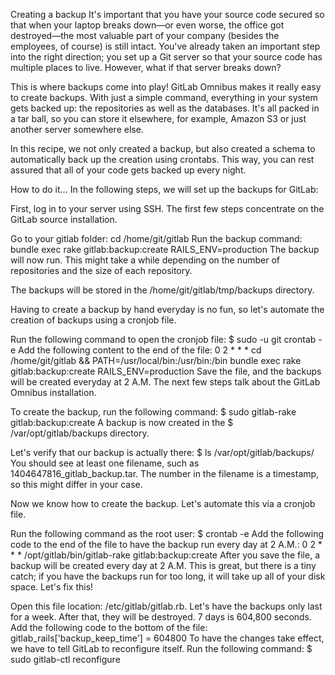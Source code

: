 Creating a backup
It's important that you have your source code secured so that when your laptop breaks down—or even worse, the office got destroyed—the most valuable part of your company (besides the employees, of course) is still intact. You've already taken an important step into the right direction; you set up a Git server so that your source code has multiple places to live. However, what if that server breaks down?

This is where backups come into play! GitLab Omnibus makes it really easy to create backups. With just a simple command, everything in your system gets backed up: the repositories as well as the databases. It's all packed in a tar ball, so you can store it elsewhere, for example, Amazon S3 or just another server somewhere else.

In this recipe, we not only created a backup, but also created a schema to automatically back up the creation using crontabs. This way, you can rest assured that all of your code gets backed up every night.

How to do it…
In the following steps, we will set up the backups for GitLab:

First, log in to your server using SSH.
The first few steps concentrate on the GitLab source installation.

Go to your gitlab folder:
cd /home/git/gitlab
Run the backup command:
bundle exec rake gitlab:backup:create RAILS_ENV=production
The backup will now run. This might take a while depending on the number of repositories and the size of each repository.

The backups will be stored in the /home/git/gitlab/tmp/backups directory.

Having to create a backup by hand everyday is no fun, so let's automate the creation of backups using a cronjob file.

Run the following command to open the cronjob file:
$ sudo -u git crontab -e
Add the following content to the end of the file:
0 2 * * * cd /home/git/gitlab && PATH=/usr/local/bin:/usr/bin:/bin bundle exec rake
  gitlab:backup:create RAILS_ENV=production
Save the file, and the backups will be created everyday at 2 A.M.
The next few steps talk about the GitLab Omnibus installation.

To create the backup, run the following command:
$ sudo gitlab-rake gitlab:backup:create
A backup is now created in the $ /var/opt/gitlab/backups directory.

Let's verify that our backup is actually there:
$ ls /var/opt/gitlab/backups/
You should see at least one filename, such as 1404647816_gitlab_backup.tar. The number in the filename is a timestamp, so this might differ in your case.

Now we know how to create the backup. Let's automate this via a cronjob file.

Run the following command as the root user:
$ crontab -e
Add the following code to the end of the file to have the backup run every day at 2 A.M.:
0 2 * * * /opt/gitlab/bin/gitlab-rake gitlab:backup:create
After you save the file, a backup will be created every day at 2 A.M. This is great, but there is a tiny catch; if you have the backups run for too long, it will take up all of your disk space. Let's fix this!

Open this file location: /etc/gitlab/gitlab.rb.
Let's have the backups only last for a week. After that, they will be destroyed. 7 days is 604,800 seconds. Add the following code to the bottom of the file:
gitlab_rails['backup_keep_time'] = 604800
To have the changes take effect, we have to tell GitLab to reconfigure itself. Run the following command:
$ sudo gitlab-ctl reconfigure
